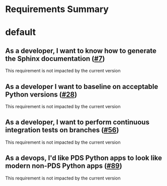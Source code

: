 
Requirements Summary
====================

# default

## As a developer, I want to know how to generate the Sphinx documentation ([#7](https://github.com/NASA-PDS/template-repo-python/issues/7)) 


This requirement is not impacted by the current version
## As a developer I want to baseline on acceptable Python versions ([#28](https://github.com/NASA-PDS/template-repo-python/issues/28)) 


This requirement is not impacted by the current version
## As a developer, I want to perform continuous integration tests on branches ([#56](https://github.com/NASA-PDS/template-repo-python/issues/56)) 


This requirement is not impacted by the current version
## As a devops, I'd like PDS Python apps to look like modern non-PDS Python apps ([#89](https://github.com/NASA-PDS/template-repo-python/issues/89)) 


This requirement is not impacted by the current version